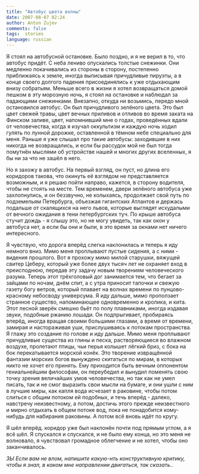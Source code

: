 ```yaml
---
title: "Автобус цвета волны"
date: 2007-08-07 02:24
author: Anton Zujev
comments: false
tags:  stories
language: russian
---
```


Я стоял на автобусной остановке. Было поздно, и я не верил в то, что автобус придёт. С неба лениво опускались толстые снежинки. Они медленно покачивались из стороны в сторону, постепенно приближаясь к земле, иногда выписывая причудливые пируэты, а в конце своего долгого падения присоединялись к уже отдыхающим внизу собратьям. Меньше всего в жизни я хотел возвращаться домой пешком в эту морозную ночь, я стоял на остановке и наблюдал за падающими снежинками. Внезапно, откуда ни возьмись, передо мной остановился автобус. Он был причудливого зелёного цвета. Это был цвет свежей травы, цвет вечных приливов и отливов во время заката на Финском заливе, цвет, напомнивший мне о годах, проведённых вдали от человечества, когда я изучал оккультизм и каждую ночь ходил гулять по лунной дорожке, оставленной в тёмном небе специально для меня. Раньше я уже слышал про такие автобусы: заходившие в них никогда не возвращались, и если бы рассудок мой не был тогда помутнён мыслями об устройстве нашей и многих других вселенных, я бы ни за что не зашёл в него.

Но я захожу в автобус. На первый взгляд, он пуст, но длина его коридоров такова, что окинуть её взглядом не представляется возможным, и я решаю пойти направо, кажется, в сторону водителя, чтобы не стоять на месте. Тем временем, двери зелёного автобуса уже захлопнулись, и он беззвучно, не колыхаясь, продолжает свой путь по подземельям Петербурга, объезжая гигантских Атлантов и держась подальше от скалящихся на него львов, которые выглядят исхудалыми от вечного ожидания в тени петербургских туч. По крыше автобуса стучит дождь - я слышу это, но не могу увидеть, так как окон у автобуса нет, а если бы они и были, в это время за окнами нет ничего интересного.

Я чувствую, что дорога вперёд слегка наклонилась и теперь я иду немного вниз. Мимо меня проплывают пустые сидения, а с ними - видения прошлого. Вот я прохожу мимо милой старушки, вяжущей свитер Цеберу, который уже более двух тысяч лет не охраняет вход в преисподнюю, передав эту задачу новым творениям человеческого разума. Теперь этот трёхголовый дог занимается тем, что бегает за зайцами по ночам, днём спит, а с утра приносит тапочки и свежую газету богу ветров, который плавает на волнах времени по пунцово-красному небосводу универсума. Я иду дальше, мимо проползает странное существо, напоминающее одновременно и кролика, и кита. Этот лесной зверёк смешно бьёт по полу плавниками, иногда издавая звуки, подобные ржанию лошади. Он подпрыгивает, пробираясь вперёд, иногда вращая своими большими глазами, а время от времени, замирая и настораживая уши, прислушиваясь к потокам пространства. Я глажу это создание по голове и иду дальше. Мимо меня проплывают причудливые существа из глины и песка, растворяющиеся во влажном воздухе, пролетают птицы, чьи перья колышет лёгкий бриз, с бока на бок перекатывается морской конёк. Это творение извращённой фантазии морских богов вынуждено скитаться по мирам, в которых никто не хочет его принять. Ему приходится быть вечным оппонентом гениальнейшим философам, он переубедил и вынудил поменять свою точку зрения величайших умов человечества, но так как не умел писать, так и не смог выразить свои мысли на бумаге, и они ушли с ним в лучшие миры, как капля вода исчезает в раковине, чтобы потом слиться с общим потоком ей подобных, и течь вперёд - далеко, навстречу неизвестному, а потом, достичь этого прежде неизвестного и мирно отдыхать в общем потоке вод, пока не понадобится кому-нибудь для набирания раковины. А потом всё вновь идёт по кругу.

Я шёл вперёд. коридор уже был наклонён почти под прямым углом, а я всё шёл. Я спускался и спускался, и не было ему конца, но это меня не волновало, я чувствовал громадное облегчение и не хотел, чтобы оно заканчивалось.


*ЗЫ Если вам не влом, напишите какую-нть конструктивную критику, чтобы я знал, в каком мне направлении двигаться, так сказать..*